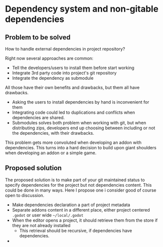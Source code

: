 # Dependency system and non-gitable dependencies


## Problem to be solved

How to handle external dependencies in project repository?

Right now several approaches are common:

- Tell the developers/users to install them before start working
- Integrate 3rd party code into project's git repository
- Integrate the dependency as submodule

All those have their own benefits and drawbacks,
but them all have drawbacks.

- Asking the users to install dependencies by hand is inconvenient for them
- Integrating code could led to duplications and conflicts when dependencies are shared.
- Submodules solves both problem when working with git, but when distributing zips, developers end up choosing between including or not the dependencies, with their drawbacks.

This problem gets more convoluted when developing an addon with dependencies.
This turns into a hard decision to build upon giant shoulders when developing an addon or a simple game.

## Proposed solution

The proposed solution is to make part of your git maintained status to specify dependencies for the project
but not dependencies content.
This could be done in many ways.
Here I propose one i consider good of course open to discussion.

- Make dependencies declaration a part of project metadata
- Separate addons content in a different place, either project centered `.godot` or user wide `~/local/.godot`
- When the editor opens a project, it should retrieve them from the store if they are not already installed
    - This retrieval should be recursive, if dependencies have dependencies.
- 


